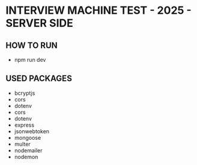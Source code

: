 # INTERVIEW MACHINE TEST - 2025 - SERVER SIDE

## HOW TO RUN

- npm run dev

## USED PACKAGES

- bcryptjs
- cors
- dotenv
- cors
- dotenv
- express
- jsonwebtoken
- mongoose
- multer
- nodemailer
- nodemon
